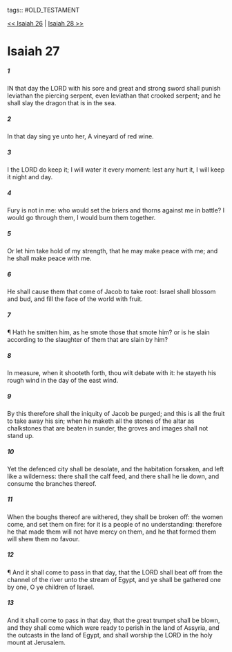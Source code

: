 tags:: #OLD_TESTAMENT

[<< Isaiah 26](OLD_TESTAMENT/23_Isaiah/Isaiah_26.md) | [Isaiah 28 >>](OLD_TESTAMENT/23_Isaiah/Isaiah_28.md)

# Isaiah 27

##### 1

IN that day the LORD with his sore and great and strong sword shall punish leviathan the piercing serpent, even leviathan that crooked serpent; and he shall slay the dragon that is in the sea.

##### 2

In that day sing ye unto her, A vineyard of red wine.

##### 3

I the LORD do keep it; I will water it every moment: lest any hurt it, I will keep it night and day.

##### 4

Fury is not in me: who would set the briers and thorns against me in battle? I would go through them, I would burn them together.

##### 5

Or let him take hold of my strength, that he may make peace with me; and he shall make peace with me.

##### 6

He shall cause them that come of Jacob to take root: Israel shall blossom and bud, and fill the face of the world with fruit.

##### 7

¶ Hath he smitten him, as he smote those that smote him? or is he slain according to the slaughter of them that are slain by him?

##### 8

In measure, when it shooteth forth, thou wilt debate with it: he stayeth his rough wind in the day of the east wind.

##### 9

By this therefore shall the iniquity of Jacob be purged; and this is all the fruit to take away his sin; when he maketh all the stones of the altar as chalkstones that are beaten in sunder, the groves and images shall not stand up.

##### 10

Yet the defenced city shall be desolate, and the habitation forsaken, and left like a wilderness: there shall the calf feed, and there shall he lie down, and consume the branches thereof.

##### 11

When the boughs thereof are withered, they shall be broken off: the women come, and set them on fire: for it is a people of no understanding: therefore he that made them will not have mercy on them, and he that formed them will shew them no favour.

##### 12

¶ And it shall come to pass in that day, that the LORD shall beat off from the channel of the river unto the stream of Egypt, and ye shall be gathered one by one, O ye children of Israel.

##### 13

And it shall come to pass in that day, that the great trumpet shall be blown, and they shall come which were ready to perish in the land of Assyria, and the outcasts in the land of Egypt, and shall worship the LORD in the holy mount at Jerusalem.
